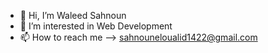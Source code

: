 - 👋 Hi, I’m Waleed Sahnoun
- 👀 I’m interested in Web Development
- 📫 How to reach me --> sahnouneloualid1422@gmail.com

<!---
WalidSahnoun0001/WalidSahnoun0001 is a ✨ special ✨ repository because its `README.md` (this file) appears on your GitHub profile.
You can click the Preview link to take a look at your changes.
--->
